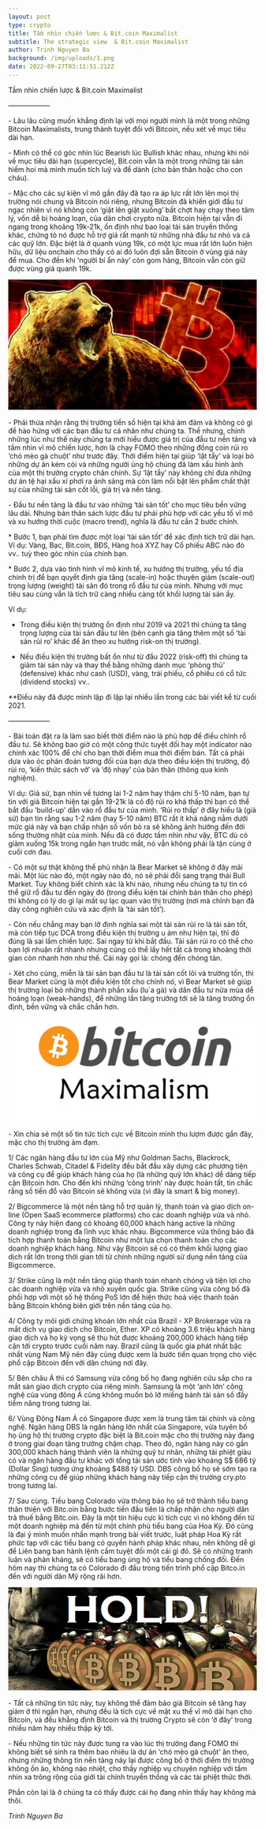 ```yaml
---
layout: post
type: crypto
title: Tầm nhìn chiến lược & Bit.coin Maximalist
subtitle: The strategic view  & Bit.coin Maximalist
author: Trinh Nguyen Ba
background: /img/uploads/1.png
date: 2022-09-27T03:11:51.212Z
---
```

<!--StartFragment-->

Tầm nhìn chiến lược & Bit.coin Maximalist

——————

\- Lâu lâu cũng muốn [](<>)khẳng định lại với mọi người mình là một trong những Bitcoin Maximalists, trung thành tuyệt đối với Bitcoin, nếu xét về mục tiêu dài hạn.

\- Mình có thể có góc nhìn lúc Bearish lúc Bullish khác nhau, nhưng khi nói về mục tiêu dài hạn (supercycle), Bit.coin vẫn là một trong những tài sản hiếm hoi mà mình muốn tích luỹ và để dành (cho bản thân hoặc cho con cháu).

\- Mặc cho các sự kiện vĩ mô gần đây đã tạo ra áp lực rất lớn lên mọi thị trường nói chung và Bitcoin nói riêng, nhưng Bitcoin đã khiến giới đầu tư ngạc nhiên vì nó không còn ‘giật lên giật xuống’ bất chợt hay chạy theo tâm lý, vốn dễ bị hoảng loạn, của dân chơi crypto nữa. Bitcoin hiện tại vẫn đi ngang trong khoảng 19k-21k, ổn định như bao loại tài sản truyền thống khác, chứng tỏ nó được hỗ trợ giá rất mạnh từ những nhà đầu tư nhỏ và cả các quỹ lớn. Đặc biệt là ở quanh vùng 19k, có một lực mua rất lớn luôn hiện hữu, dữ liệu onchain cho thấy có ai đó luôn đợi sẵn Bitcoin ở vùng giá này để mua. Cho đến khi ‘người bí ẩn này’ còn gom hàng, Bitcoin vẫn còn giữ được vùng giá quanh 19k.

![](/img/uploads/btc-2.jfif)

\- Phải thừa nhận rằng thị trường tiền số hiện tại khá ảm đảm và không có gì để hào hứng với các bạn đầu tư cá nhân như chúng ta. Thế nhưng, chính những lúc như thế này chúng ta mới hiểu được giá trị của đầu tư nền tảng và tầm nhìn vĩ mô chiến lược, hơn là chạy FOMO theo những đồng coin rủi ro ‘chó mèo gà chuột’ như trước đây. Thời điểm hiện tại giúp ‘lật tẩy’ và loại bỏ những dự án kém cỏi và những người ủng hộ chúng đã làm xấu hình ảnh của một thị trường crypto chân chính. Sự ‘lật tẩy’ này không chỉ đưa những dự án tệ hại xấu xí phơi ra ánh sáng mà còn làm nổi bật lên phẩm chất thật sự của những tài sản cốt lỗi, giá trị và nền tảng.

\- Đầu tư nền tảng là đầu tư vào những ‘tài sản tốt’ cho mục tiêu bền vững lâu dài. Nhưng bản thân sách lược đầu tư phải phù hợp với các yếu tố vĩ mô và xu hướng thời cuộc (macro trend), nghĩa là đầu tư cần 2 bước chính.

\* Bước 1, bạn phải tìm được một loại ‘tài sản tốt’ để xác định tích trữ dài hạn. Ví dụ: Vàng, Bạc, Bit.coin, BĐS, Hàng hoá XYZ hay Cổ phiếu ABC nào đó vv.. tuỳ theo góc nhìn của chính bạn.

\* Bước 2, dựa vào tình hình vĩ mô kinh tế, xu hướng thị trường, yếu tố địa chính trị để bạn quyết định gia tăng (scale-in) hoặc thuyên giảm (scale-out) trọng lượng (weight) tài sản đó trong rổ đầu tư của mình. Nhưng với mục tiêu sau cùng vẫn là tích trữ càng nhiều càng tốt khối lượng tài sản ấy.

Ví dụ:

+ Trong điều kiện thị trường ổn định như 2019 và 2021 thì chúng ta tăng trọng lượng của tài sản đầu tư lên (bên cạnh gia tăng thêm một số ‘tài sản rủi ro’ khác để ăn theo xu hướng risk-on thị trường).

+ Nếu điều kiện thị trường bất ổn như từ đầu 2022 (risk-off) thì chúng ta giảm tài sản này và thay thế bằng những danh mục ‘phòng thủ’ (defensive) khác như cash (USD), vàng, trái phiếu, cổ phiếu có cổ tức (dividend stocks) vv..

\*\*Điều này đã được mình lặp đi lặp lại nhiều lần trong các bài viết kể từ cuối 2021.

——————

\- Bài toán đặt ra là làm sao biết thời điểm nào là phù hợp để điều chỉnh rổ đầu tư. Sẽ không bao giờ có một công thức tuyệt đối hay một indicator nào chính xác 100% để chỉ cho bạn thời điểm mua thời điểm bán. Tất cả phải dựa vào óc phán đoán tương đối của bạn dựa theo điều kiện thị trường, độ rủi ro, ‘kiến thức sách vở’ và ‘độ nhạy’ của bản thân (thông qua kinh nghiệm).

Ví dụ: Giả sử, bạn nhìn về tương lai 1-2 năm hay thậm chí 5-10 năm, bạn tự tin với giá Bitcoin hiện tại gần 19-21k là có độ rủi ro khá thấp thì bạn có thể bắt đầu ‘build-up’ dần vào rổ đầu tư của mình. ‘Rủi ro thấp’ ở đây hiểu là (giả sử) bạn tin rằng sau 1-2 năm (hay 5-10 năm) BTC rất ít khả năng nằm dưới mức giá này và bạn chấp nhận số vốn bỏ ra sẽ không ảnh hưởng đến đời sống thường nhật của mình. Nếu đã có được tầm nhìn như vậy, BTC dù có giảm xuống 15k trong ngắn hạn trước mắt, nó vẫn không phải là tận cùng ở cuối cơn đau.

\- Có một sự thật không thể phủ nhận là Bear Market sẽ không ở đây mãi mãi. Một lúc nào đó, một ngày nào đó, nó sẽ phải đổi sang trạng thái Bull Market. Tuy không biết chính xác là khi nào, nhưng nếu chúng ta tự tin có thể giữ rổ đầu tư đến ngày đó (trong điều kiện tài chính bản thân cho phép) thì không có lý do gì lại mất sự lạc quan vào thị trường (nơi mà chính bạn đã dày công nghiên cứu và xác định là ‘tài sản tốt’).

\- Còn nếu chẳng may bạn lỡ định nghĩa sai một tài sản rủi ro là tài sản tốt, mà còn tiếp tục DCA trong điều kiện thị trường u ám như hiện tại, thì đó đúng là sai lầm chiến lược. Sai ngay từ khi bắt đầu. Tài sản rủi ro có thể cho bạn lợi nhuận rất nhanh nhưng cũng có thể lấy hết tất cả trong khoảng thời gian còn nhanh hơn như thế. Cái này gọi là: chóng đến chóng tàn.

\- Xét cho cùng, miễn là tài sản bạn đầu tư là tài sản cốt lõi và trường tồn, thì Bear Market cũng là một điều kiện tốt cho chính nó, vì Bear Market sẽ giúp thị trường loại bỏ những thành phần xấu (lu`a gà) và dân đầu tư nửa mùa dễ hoảng loạn (weak-hands), để những lần tăng trưởng tới sẽ là tăng trưởng ổn định, bền vững và chắc chắn hơn.

![](/img/uploads/btc-4.png)

\- Xin chia sẻ một số tin tức tích cực về Bitcoin mình thu lượm được gần đây, mặc cho thị trường ảm đạm.

1/ Các ngân hàng đầu tư lớn của Mỹ như Goldman Sachs, Blackrock, Charles Schwab, Citadel & Fidelity đều bắt đầu xây dựng các phương tiện và công cụ để giúp khách hàng của họ (là những quỹ lớn khác) dễ dàng tiếp cận Bitcoin hơn. Cho đến khi những ‘công trình’ này được hoàn tất, tin chắc rằng số tiền đổ vào Bitcoin sẽ không vừa (vì đây là smart & big money).

2/ Bigcommerce là một nền tảng hỗ trợ quản lý, thanh toán và giao dịch on-line (Open SaaS ecommerce platforms) cho các doanh nghiệp vừa và nhỏ. Công ty này hiện đang có khoảng 60,000 khách hàng active là những doanh nghiệp trong đa lĩnh vực khác nhau. Bigcommerce vừa thông báo đã tích hợp thanh toán bằng Bitcoin như một lựa chọn thanh toán cho các doanh nghiệp khách hàng. Như vậy Bitcoin sẽ có có thêm khối lượng giao dịch rất lớn trong thời gian tới từ chính những người sử dụng nền tảng của Bigcommerce.

3/ Strike cũng là một nền tảng giúp thanh toán nhanh chóng và tiện lợi cho các doanh nghiệp vừa và nhỏ xuyên quốc gia. Strike cũng vừa công bố đã phối hợp với một số hệ thống PoS lớn để hiện thức hoá việc thanh toán bằng Bitcoin không biên giới trên nền tảng của họ.

4/ Công ty môi giới chứng khoán lớn nhất của Brazil - XP Brokerage vừa ra mắt dịch vụ giao dịch cho Bitcoin, Ether. XP có khoảng 3.6 triệu khách hàng giao dịch và họ kỳ vọng sẽ thu hút được khoảng 200,000 khách hàng tiếp cận tới crypto trước cuối năm nay. Brazil cũng là quốc gia phát nhất bậc nhất vùng Nam Mỹ nên đây cũng được xem là bước tiến quan trọng cho việc phổ cập Bitcoin đến với dân chúng nơi đây.

5/ Bên châu Á thì có Samsung vừa công bố họ đang nghiên cứu sắp cho ra mắt sàn giao dịch crypto của riêng mình. Samsung là một ‘anh lớn’ công nghệ của vùng đông Á cũng không muốn bỏ lỡ miếng bánh tài sản số đầy tiềm năng trong tương lai.

6/ Vùng Đông Nam Á có Singapore được xem là trung tâm tài chính và công nghệ. Ngân hàng DBS là ngân hàng lớn nhất của Singapore, vừa tuyên bố họ ủng hộ thị trường crypto đặc biệt là Bit.coin mặc cho thị trường này đang ở trong giai đoạn tăng trưởng chậm chạp. Theo đó, ngân hàng này có gần 300,000 khách hàng thành viên là những quỹ tư nhân, những tài phiệt giàu có và ngân hàng đầu tư khác với tổng tài sản ước tính vào khoảng S$ 686 tỷ (Dollar Sing) tương ứng khoảng $488 tỷ USD. DBS công bố họ sẽ sớm tạo ra những công cụ để giúp những khách hàng này tiếp cận thị trường cry.pto trong tương lai.

7/ Sau cùng. Tiều bang Colorado vừa thông báo họ sẽ trở thành tiểu bang thân thiện với Bitc.oin bằng bước tiến đầu tiên là chấp nhận cho người dân trả thuế bằng Bitc.oin. Đây là một tín hiệu cực kì tích cực vì nó không đến từ một doanh nghiệp mà đến từ một chính phủ tiểu bang của Hoa Kỳ. Đó cũng là đại ý mình muốn nhấn mạnh trong bài viết trước, luật pháp Hoa Kỳ rất phức tạp với các tiểu bang có quyền hành pháp khác nhau, nên không dễ gì để Liên bang ban hành lệnh cấm tuyệt đối một cái gì đó. Sẽ có những tranh luận và phản kháng, sẽ có tiểu bang ủng hộ và tiểu bang chống đối. Đến hôm nay thì chúng ta có Colorado đi đầu trong tiến trình phổ cập Bitco.in đến với người dân Mỹ rộng rãi hơn.

![](/img/uploads/btc-5.png)

\- Tất cả những tin tức này, tuy không thể đảm bảo giá Bitcoin sẽ tăng hay giảm ở thì ngắn hạn, nhưng đều là tích cực về mặt xu thế vĩ mô dài hạn cho Bitcoin, và đều khẳng định Bitcoin và thị trường Crypto sẽ còn ‘ở đây’ trong nhiều năm hay nhiều thập kỷ tới.

\- Nếu những tin tức này được tung ra vào lúc thị trường đang FOMO thì không biết sẽ sinh ra thêm bao nhiêu là dự án ‘chó mèo gà chuột’ ăn theo, nhưng những thông tin nền tảng này lại được công bố ở thời điểm thị trường không ồn ào, không náo nhiệt, cho thấy nghiệp vụ chuyên nghiệp với tầm nhìn xa trông rộng của giới tài chính truyền thống và các tài phiệt thức thời.

Phần còn lại là ở chúng ta có thấy được cái họ đang nhìn thấy hay không mà thôi.

*T﻿rinh Nguyen Ba*

<!--EndFragment-->